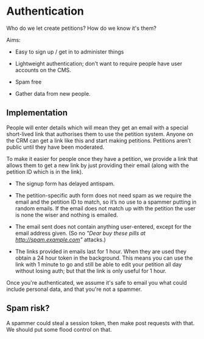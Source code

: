 # Authentication

Who do we let create petitions? How do we know it's them?

Aims:

- Easy to sign up / get in to administer things

- Lightweight authentication; don’t want to require people have user accounts on the CMS.

- Spam free

- Gather data from new people.

## Implementation

People will enter details which will mean they get an email with a special
short-lived link that authorises them to use the petition system. Anyone on the
CRM can get a link like this and start making petitions. Petitions aren’t
public until they have been moderated.

To make it easier for people once they have a petition, we provide a link that
allows them to get a new link by just providing their email (along with the
petition ID which is in the link).

- The signup form has delayed antispam.

- The petition-specific auth form does not need spam as we require the email and the petition ID to match, so it’s no use to a spammer putting in random emails. If the email does not match up with the petition the user is none the wiser and nothing is emailed.

- The email sent does not contain anything user-entered, except for the email address given. (So no *"Dear buy these pills at http://spam.example.com"* attacks.)

- The links provided in emails last for 1 hour. When they are used they obtain a 24 hour token in the background. This means you can use the link with 1 minute to go and still be able to edit your petition all day without losing auth; but that the link is only useful for 1 hour.

Once you're authenticated, we assume it's safe to email you what could
include personal data, and that you're not a spammer.

## Spam risk?

A spammer could steal a session token, then make post requests with that.
We should put some flood control on that.
